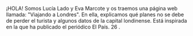 
<!DOCTYPE html>
<html>
    <head>
    <body>
<p>
¡HOLA! Somos Lucía Lado y Eva Marcote y os traemos una página web llamada: "Viajando a Londres". En ella, explicamos qué planes no se debe de perder el turista y algunos datos de la capital londinense. Está inspirada en la que ha publicado el periódico El País. 26 <a href="https://lucialado2020.github.io/hosting/”>”Viajando a  Londres</a>inspirada en la estética de <a href="https://elpais.com/especiales/2019/el-co2-en-el-cambio-climatico/"“Qué es El cambio climático” ></a>.
</p>
</body> 
    </head>
</html>
